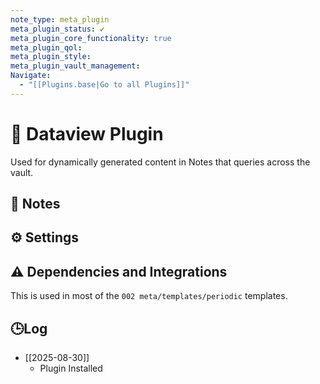 ```yaml
---
note_type: meta_plugin
meta_plugin_status: ✔️
meta_plugin_core_functionality: true
meta_plugin_qol:
meta_plugin_style:
meta_plugin_vault_management:
Navigate:
  - "[[Plugins.base|Go to all Plugins]]"
---
```

# 🔌 Dataview Plugin

Used for dynamically generated content in Notes that queries across the vault.

## 📝 Notes

## ⚙️ Settings

## ⚠️ Dependencies and Integrations

This is used in most of the `002 meta/templates/periodic` templates.


## 🕒Log

- [[2025-08-30]]
	- Plugin Installed

